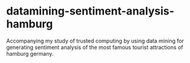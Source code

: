 # datamining-sentiment-analysis-hamburg
Accompanying my study of trusted computing by using data mining for generating sentiment analysis of the most famous tourist attractions of hamburg germany.
